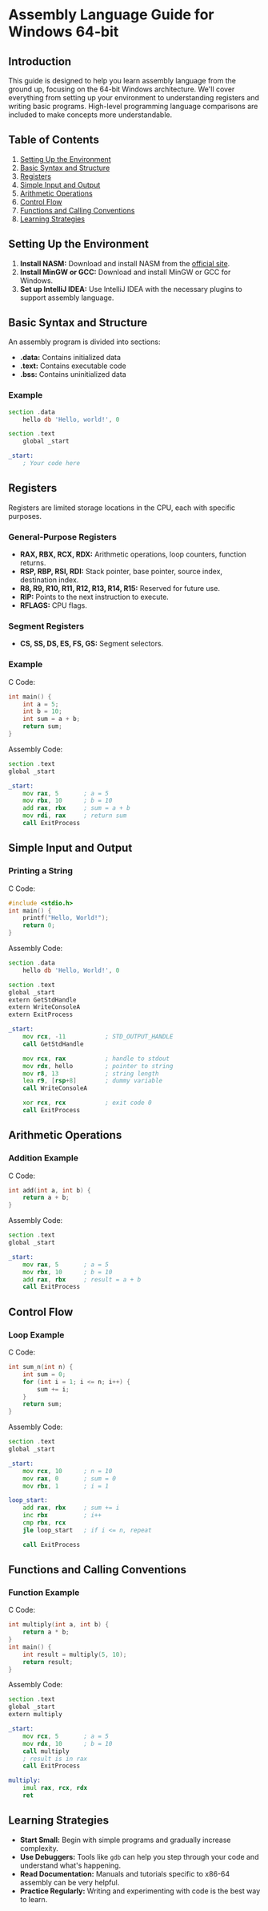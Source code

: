 # Assembly Language Guide for Windows 64-bit

## Introduction

This guide is designed to help you learn assembly language from the ground up, focusing on the 64-bit Windows
architecture. We'll cover everything from setting up your environment to understanding registers and writing basic
programs. High-level programming language comparisons are included to make concepts more understandable.

## Table of Contents
1. [Setting Up the Environment](#setting-up-the-environment)
2. [Basic Syntax and Structure](#basic-syntax-and-structure)
3. [Registers](#registers)
4. [Simple Input and Output](#simple-input-and-output)
5. [Arithmetic Operations](#arithmetic-operations)
6. [Control Flow](#control-flow)
7. [Functions and Calling Conventions](#functions-and-calling-conventions)
8. [Learning Strategies](#learning-strategies)

## Setting Up the Environment
1. **Install NASM:** Download and install NASM from the [official site](https://www.nasm.us).
2. **Install MinGW or GCC:** Download and install MinGW or GCC for Windows.
3. **Set up IntelliJ IDEA:** Use IntelliJ IDEA with the necessary plugins to support assembly language.

## Basic Syntax and Structure
An assembly program is divided into sections:
- **.data:** Contains initialized data
- **.text:** Contains executable code
- **.bss:** Contains uninitialized data

### Example

```asm
section .data
    hello db 'Hello, world!', 0

section .text
    global _start

_start:
    ; Your code here
```

## Registers
Registers are limited storage locations in the CPU, each with specific purposes.

### General-Purpose Registers
- **RAX, RBX, RCX, RDX:** Arithmetic operations, loop counters, function returns.
- **RSP, RBP, RSI, RDI:** Stack pointer, base pointer, source index, destination index.
- **R8, R9, R10, R11, R12, R13, R14, R15:** Reserved for future use.
- **RIP:** Points to the next instruction to execute.
- **RFLAGS:** CPU flags.

### Segment Registers
- **CS, SS, DS, ES, FS, GS:** Segment selectors.

### Example
C Code:
```c
int main() {
    int a = 5;
    int b = 10;
    int sum = a + b;
    return sum;
}
```

Assembly Code:
```asm
section .text
global _start

_start:
    mov rax, 5       ; a = 5
    mov rbx, 10      ; b = 10
    add rax, rbx     ; sum = a + b
    mov rdi, rax     ; return sum
    call ExitProcess
```

## Simple Input and Output
### Printing a String
C Code:
```c
#include <stdio.h>
int main() {
    printf("Hello, World!");
    return 0;
}
```

Assembly Code:
```asm
section .data
    hello db 'Hello, World!', 0

section .text
global _start
extern GetStdHandle
extern WriteConsoleA
extern ExitProcess

_start:
    mov rcx, -11           ; STD_OUTPUT_HANDLE
    call GetStdHandle

    mov rcx, rax           ; handle to stdout
    mov rdx, hello         ; pointer to string
    mov r8, 13             ; string length
    lea r9, [rsp+8]        ; dummy variable
    call WriteConsoleA

    xor rcx, rcx           ; exit code 0
    call ExitProcess
```

## Arithmetic Operations
### Addition Example
C Code:
```c
int add(int a, int b) {
    return a + b;
}
```

Assembly Code:
```asm
section .text
global _start

_start:
    mov rax, 5       ; a = 5
    mov rbx, 10      ; b = 10
    add rax, rbx     ; result = a + b
    call ExitProcess
```

## Control Flow
### Loop Example
C Code:
```c
int sum_n(int n) {
    int sum = 0;
    for (int i = 1; i <= n; i++) {
        sum += i;
    }
    return sum;
}
```

Assembly Code:
```asm
section .text
global _start

_start:
    mov rcx, 10      ; n = 10
    mov rax, 0       ; sum = 0
    mov rbx, 1       ; i = 1

loop_start:
    add rax, rbx     ; sum += i
    inc rbx          ; i++
    cmp rbx, rcx
    jle loop_start   ; if i <= n, repeat

    call ExitProcess
```

## Functions and Calling Conventions
### Function Example
C Code:
```c
int multiply(int a, int b) {
    return a * b;
}
int main() {
    int result = multiply(5, 10);
    return result;
}
```

Assembly Code:
```asm
section .text
global _start
extern multiply

_start:
    mov rcx, 5       ; a = 5
    mov rdx, 10      ; b = 10
    call multiply
    ; result is in rax
    call ExitProcess

multiply:
    imul rax, rcx, rdx
    ret
```

## Learning Strategies
- **Start Small:** Begin with simple programs and gradually increase complexity.
- **Use Debuggers:** Tools like `gdb` can help you step through your code and understand what's happening.
- **Read Documentation:** Manuals and tutorials specific to x86-64 assembly can be very helpful.
- **Practice Regularly:** Writing and experimenting with code is the best way to learn.
